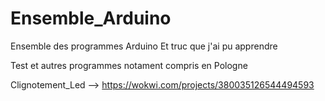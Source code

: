 # Ensemble_Arduino
Ensemble des programmes Arduino 
Et truc que j'ai pu apprendre 

Test et autres programmes notament compris en Pologne


Clignotement_Led --> https://wokwi.com/projects/380035126544494593
